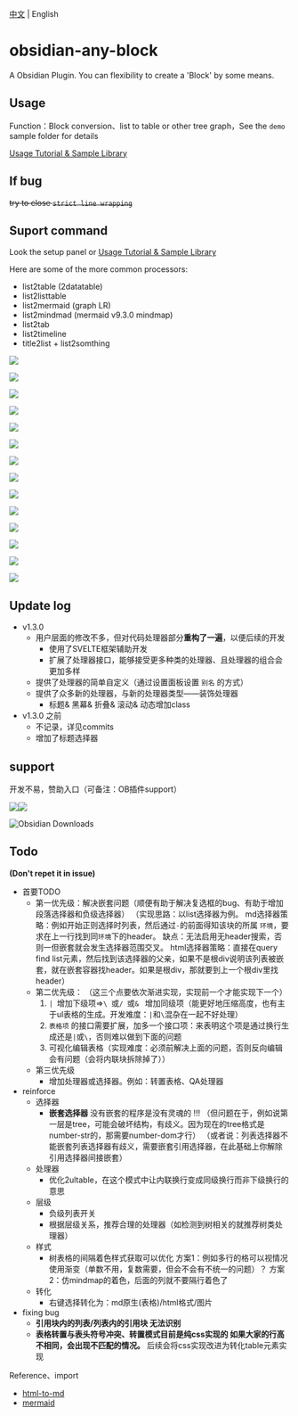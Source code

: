 [中文](README_zh.md) | English

# obsidian-any-block

A Obsidian Plugin. You can flexibility to create a 'Block' by some means.
 
## Usage

Function：Block conversion、list to table or other tree graph，See the `demo` sample folder for details

[Usage Tutorial & Sample Library](./demo)

## If bug

~~try to close `strict line wrapping`~~

## Suport command

Look the setup panel or [Usage Tutorial & Sample Library](./demo)

Here are some of the more common processors:
- list2table  (2datatable)
- list2listtable
- list2mermaid  (graph LR)
- list2mindmad  (mermaid v9.3.0 mindmap)
- list2tab
- list2timeline
- title2list + list2somthing

![](demo/png/list2table.png)

![](demo/png/list2mdtable.png)

![](demo/png/list2tableT.png)

![](demo/png/list2ut.gif)

![](demo/png/list2tab.gif)

![](demo/png/list2mermaid.png)

![](demo/png/list2mindmap.png)

![](demo/png/titleSelector.png)

![](demo/png/addTitle.png)

![](demo/png/scroll.gif)

![](demo/png/overfold.png)

![](demo/png/flod.gif)

![](demo/png/heimu.gif)

![](demo/png/userProcessor.png)

## Update log

- v1.3.0
	- 用户层面的修改不多，但对代码处理器部分**重构了一遍**，以便后续的开发
		- 使用了SVELTE框架辅助开发
		- 扩展了处理器接口，能够接受更多种类的处理器、且处理器的组合会更加多样
	- 提供了处理器的简单自定义（通过设置面板设置 `别名` 的方式）
	- 提供了众多新的处理器，与新的处理器类型——装饰处理器
		- 标题& 黑幕& 折叠& 滚动& 动态增加class
- v1.3.0 之前
	- 不记录，详见commits
	- 增加了标题选择器

## support

开发不易，赞助入口（可备注：OB插件support）

![](demo/png/support_zfb.png)![](demo/png/support_wechat.png)


![Obsidian Downloads](https://img.shields.io/badge/dynamic/json?logo=obsidian&color=%23483699&label=downloads&query=%24%5B%22obsidian-any-block%22%5D.downloads&url=https%3A%2F%2Fraw.githubusercontent.com%2Fobsidianmd%2Fobsidian-releases%2Fmaster%2Fcommunity-plugin-stats.json)

## Todo

**(Don't repet it in issue)**

- 首要TODO
	- 第一优先级：解决嵌套问题（顺便有助于解决复选框的bug、有助于增加段落选择器和负级选择器）
	  （实现思路：以list选择器为例。
	  md选择器策略：例如开始正则选择时列表，然后通过`-`的前面得知该块的所属 `环境`，要求在上一行找到同`环境`下的header。
	  缺点：无法启用无header搜索，否则一但嵌套就会发生选择器范围交叉。
	  html选择器策略：直接在query find list元素，然后找到该选择器的父亲，如果不是根div说明该列表被嵌套，就在嵌套容器找header。如果是根div，那就要到上一个根div里找header）
	- 第二优先级：
	  （这三个点要依次渐进实现，实现前一个才能实现下一个）
		1. `| `增加下级项=>`\ `或`/ `或`& ` 增加同级项（能更好地压缩高度，也有主于ul表格的生成。开发难度：`|`和`\`混杂在一起不好处理）
		2. `表格项` 的接口需要扩展，加多一个接口项：来表明这个项是通过换行生成还是`|`或`\`，否则难以做到下面的问题
		3. 可视化编辑表格（实现难度：必须前解决上面的问题，否则反向编辑会有问题（会将内联块拆除掉了））
	- 第三优先级
		- 增加处理器或选择器。例如：转置表格、QA处理器
- reinforce
	- 选择器
		- **嵌套选择器**
		  没有嵌套的程序是没有灵魂的 !!!
		  （但问题在于，例如说第一层是tree，可能会破坏结构，有歧义。因为现在的tree格式是number-str的，那需要number-dom才行）
		  （或者说：列表选择器不能嵌套列表选择器有歧义，需要嵌套引用选择器，在此基础上你解除引用选择器间接嵌套）
	- 处理器
		- 优化2ultable，在这个模式中让内联换行变成同级换行而非下级换行的意思
	- 层级
		- 负级列表开关
		- 根据层级关系，推荐合理的处理器（如检测到树相关的就推荐树类处理器）
	- 样式
		- 树表格的间隔着色样式获取可以优化
		  方案1：例如多行的格可以视情况使用渐变（单数不用，复数需要，但会不会有不统一的问题）？
		  方案2：仿mindmap的着色，后面的列就不要隔行着色了
	- 转化
		- 右键选择转化为：md原生(表格)/html格式/图片
- fixing bug
	- **引用块内的列表/列表内的引用块 无法识别**
	- **表格转置与表头符号冲突、转置模式目前是纯css实现的 如果大家的行高不相同，会出现不匹配的情况。**
	  后续会将css实现改进为转化table元素实现

Reference、import

- [html-to-md](https://github.com/stonehank/html-to-md)
- [mermaid](https://github.com/mermaid-js/mermaid)